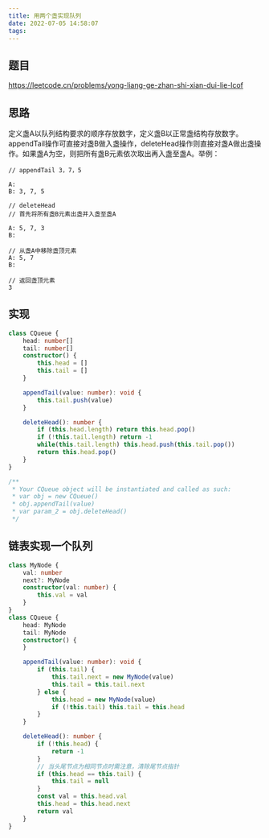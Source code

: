 ```yaml
---
title: 用两个盏实现队列
date: 2022-07-05 14:58:07
tags:
---
```


## 题目
https://leetcode.cn/problems/yong-liang-ge-zhan-shi-xian-dui-lie-lcof

## 思路
定义盏A以队列结构要求的顺序存放数字，定义盏B以正常盏结构存放数字。appendTail操作可直接对盏B做入盏操作，deleteHead操作则直接对盏A做出盏操作。如果盏A为空，则把所有盏B元素依次取出再入盏至盏A。举例：  
```
// appendTail 3，7，5

A: 
B: 3, 7, 5

// deleteHead
// 首先将所有盏B元素出盏并入盏至盏A

A: 5, 7, 3
B:

// 从盏A中移除盏顶元素
A: 5, 7
B:

// 返回盏顶元素
3

```

## 实现
```typescript
class CQueue {
    head: number[]
    tail: number[]
    constructor() {
        this.head = []
        this.tail = []
    }

    appendTail(value: number): void {
        this.tail.push(value)
    }

    deleteHead(): number {
        if (this.head.length) return this.head.pop()
        if (!this.tail.length) return -1
        while(this.tail.length) this.head.push(this.tail.pop())
        return this.head.pop()
    }
}

/**
 * Your CQueue object will be instantiated and called as such:
 * var obj = new CQueue()
 * obj.appendTail(value)
 * var param_2 = obj.deleteHead()
 */
```

## 链表实现一个队列
```typescript
class MyNode {
    val: number
    next?: MyNode
    constructor(val: number) {
        this.val = val
    }
}
class CQueue {
    head: MyNode
    tail: MyNode
    constructor() {
    }

    appendTail(value: number): void {
        if (this.tail) {
            this.tail.next = new MyNode(value)
            this.tail = this.tail.next
        } else {
            this.head = new MyNode(value)
            if (!this.tail) this.tail = this.head
        }
    }

    deleteHead(): number {
        if (!this.head) {
            return -1
        }
        // 当头尾节点为相同节点时需注意，清除尾节点指针
        if (this.head == this.tail) {
            this.tail = null
        }
        const val = this.head.val
        this.head = this.head.next
        return val
    }
}
```